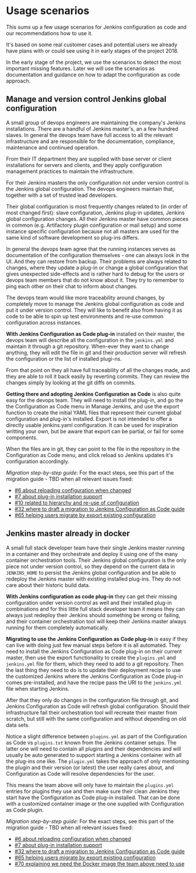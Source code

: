 # Usage scenarios

This sums up a few usage scenarios for Jenkins configuration as code and our recommendations how to use it.

It's based on some real customer cases and potential users we already have plans with or could see using it in early stages of the project 2018.

In the early stage of the project, we use the scenarios to detect the most important missing features. Later we will use the scenarios as documentation and guidance on how to adapt the configuration as code approach.


## Manage and version control Jenkins global configuration

A small group of devops engineers are maintaining the company's Jenkins installations. There are a handful of Jenkins master's, an a few hundred slaves.
In general the devops team have full access to all the relevant infrastructure and are responsible for the documentation, compliance, maintenance and continued operation.

From their IT department they are supplied with base server or client installations for servers and clients, and they apply configuration management practices to maintain the infrastructure.

For their Jenkins masters the only configuration not under version control is the Jenkins global configuration. The devops engineers maintain that, together with a set of trusted lead developers.

Their global configuration is most frequently changes related to (in order of most changed first): slave configuration, Jenkins plug-in updates, Jenkins global configuration changes.
All their Jenkins master have common pieces in common (e.g. Artifactory plugin configuration or mail setup) and some instance specific configuration because not all masters are used for the same kind of software development so plug-ins differs.

In general the devops team agree that the running instances serves as documentation of the configuration themselves - one can always look in the UI. And they can restore from backup.
Their problems are always related to changes, where they update a plug-in or change a global configuration that gives unexpected side-effects and is rather hard to debug for the users or devops team members that do not know about it.
They try to remember to ping each other on their chat to inform about changes.

The devops team would like more traceability around changes, by completely move to manage the Jenkins global configuration as code and put it under version control. They will like to benefit also from having it as code to be able to spin up test environments and re-use common configuration across instances.


**With Jenkins Configuration as Code plug-in** installed on their master, the devops team will describe all the configuration in the `jenkins.yml` and maintain it through a git repository. When-ever they want to change anything, they will edit the file in git and their production server will refresh the configuration or the list of installed plugi-ns.

From that point on they all have full traceability of all the changes made, and they are able to roll it back easily by reverting commits. They can review the changes simply by looking at the git diffs on commits.

**Getting there and adopting Jenkins Configuration as Code** is also quite easy for the devops team. They will need to install the plug-in, and go the the Configuration as Code menu in Manage Jenkins, and use the export function to create the initial YAML files that represent their current global configuration and plug-in's installed. Export is not intended to offer a directly usable jenkins.yaml configuration. It can be used for inspiration writting your own, but be aware that export can be partial, or fail for some components.

When the files are in git, they can point to the file in the repository in the Configuration as Code menu, and click reload so Jenkins updates it's configuration accordingly.


_Migration step-by-step guide:_ For the exact steps, see this part of the migration guide - TBD when all relevant issues fixed:

  * [#6 about reloading configuration when changed](https://github.com/jenkinsci/configuration-as-code-plugin/issues/6)
  * [#7 about plug-in installation support](https://github.com/jenkinsci/configuration-as-code-plugin/issues/7)
  * [#10 related to hierarchy and re-use of configuration](https://github.com/jenkinsci/configuration-as-code-plugin/issues/10)
  * [#32 where to draft a migration to Jenkins Configuration as Code guide](https://github.com/jenkinsci/configuration-as-code-plugin/issues/32)
  * [#65 helping users migrate by export existing configuration](https://github.com/jenkinsci/configuration-as-code-plugin/issues/65)



## Jenkins master already in docker

A small full stack developer team have their single Jenkins master running in a container and they orchestrate and deploy it using one of the many container orchestration tools.
Their Jenkins global configuration is the only piece not under version control, so they depend on the current data in `JENKINS_HOME` to persist the Jenkins global configuration and be able to redeploy the Jenkins master with existing installed plug-ins. They do not care about their historic build data.

**With Jenkins configuration as code plug-in** they can get their missing configuration under version control as well and their installed plug-in combinations and for this little full stack developer team it means they can always just redeploy their Jenkins should something be wrong or failing, and their container orchestration tool will keep their Jenkins master always running for them completely automatically.

**Migrating to use the Jenkins Configuration as Code plug-in** is easy if they can live with doing just few manual steps before it is all automated. They need to install the Jenkins Configuration as Code plug-in on their current master, then use the export functionality to create the `plugins.yml` and `jenkins.yml` file for them, which they need to add to a git repository.
Then the last thing they need to do is to update their deployment recipe to use the customized Jenkins where the Jenkins Configuration as Code plug-in comes pre-installed, and have the recipe pass the URI to the `jenkins.yml` file when starting Jenkins.

After that they only do changes in the configuration file through git, and Jenkins Configuration as Code will refresh global configuration. Should their infrastructure fail their orchestration tool will recreate their master from scratch, but still with the same configuration and without depending on old data sets.

Notice a slight difference between `plugins.yml` as part of the Configuration as Code vs `plugins.txt` known from the Jenkins container setups. The latter one will need to contain all plugins and their dependencies and will usually be auto generated to support starting a Jenkins container with all the plug-ins one like. The `plugin.yml` takes the approach of only mentioning the plugin and their version (or latest) the user really cares about, and Configuration as Code will resolve dependencies for the user.

This means the team above will only have to maintain the `plugins.yml` entries for plugins they use and then make sure their clean Jenkins they start have the Configuration as Code plug-in installed. That can be done with a customized container image or the one supplied with Configuration as Code plugin.


_Migration step-by-step guide:_ For the exact steps, see this part of the migration guide - TBD when all relevant issues fixed:

  * [#6 about reloading configuration when changed](https://github.com/jenkinsci/configuration-as-code-plugin/issues/6)
  * [#7 about plug-in installation support](https://github.com/jenkinsci/configuration-as-code-plugin/issues/7)
  * [#32 where to draft a migration to Jenkins Configuration as Code guide](https://github.com/jenkinsci/configuration-as-code-plugin/issues/32)
  * [#65 helping users migrate by export existing configuration](https://github.com/jenkinsci/configuration-as-code-plugin/issues/65)
  * [#70 explaining we need the Docker image the team above need to use](https://github.com/jenkinsci/configuration-as-code-plugin/issues/70)
